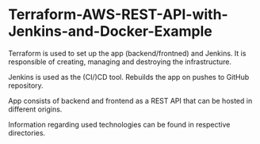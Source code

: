 # Terraform-AWS-REST-API-with-Jenkins-and-Docker-Example

Terraform is used to set up the app (backend/frontned) and Jenkins. It is responsible of creating, managing and destroying the infrastructure.

Jenkins is used as the (CI/)CD tool. Rebuilds the app on pushes to GitHub repository.

App consists of backend and frontend as a REST API that can be hosted in different origins.

Information regarding used technologies can be found in respective directories.

